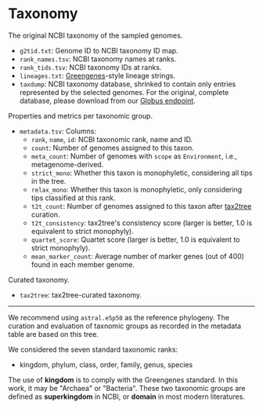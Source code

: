 # Taxonomy

The original NCBI taxonomy of the sampled genomes.

- `g2tid.txt`: Genome ID to NCBI taxonomy ID map.
- `rank_names.tsv`: NCBI taxonomy names at ranks.
- `rank_tids.tsv`: NCBI taxonomy IDs at ranks.
- `lineages.txt`: [Greengenes](http://greengenes.lbl.gov/Download/)-style lineage strings.
- `taxdump`: NCBI taxonomy database, shrinked to contain only entries represented by the selected genomes. For the original, complete database, please download from our [Globus endpoint](https://www.globus.org/app/transfer?origin_id=23fd07dc-b6c8-11e8-8bf8-0a1d4c5c824a&origin_path=%2F).

Properties and metrics per taxonomic group.

- `metadata.tsv`: Columns:
  - `rank`, `name`, `id`: NCBI taxonomic rank, name and ID.
  - `count`: Number of genomes assigned to this taxon.
  - `meta_count`: Number of genomes with `scope` as `Environment`, i.e., metagenome-derived.
  - `strict_mono`: Whether this taxon is monophyletic, considering all tips in the tree.
  - `relax_mono`: Whether this taxon is monophyletic, only considering tips classified at this rank.
  - `t2t_count`: Number of genomes assigned to this taxon after [tax2tree](https://github.com/biocore/tax2tree) curation.
  - `t2t_consistency`: tax2tree's consistency score (larger is better, 1.0 is equivalent to strict monophyly).
  - `quartet_score`: Quartet score (larger is better, 1.0 is equivalent to strict monophyly).
  - `mean_marker_count`: Average number of marker genes (out of 400) found in each member genome.

Curated taxonomy.

- `tax2tree`: tax2tree-curated taxonomy.

***

We recommend using `astral.e5p50` as the reference phylogeny. The curation and evaluation of taxnomic groups as recorded in the metadata table are based on this tree.

We considered the seven standard taxonomic ranks:

- kingdom, phylum, class, order, family, genus, species

The use of **kingdom** is to comply with the Greengenes standard. In this work, it may be "Archaea" or "Bacteria". These two taxonomic groups are defined as **superkingdom** in NCBI, or **domain** in most modern literatures.
